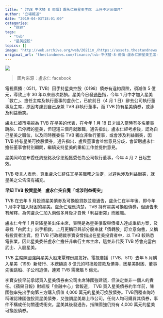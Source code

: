 ```yaml
---
title: "【TVB 中伏揸 8 億債】盧永仁辭星美主席　上任不足三個月"
author: "立場報道"
date: "2019-04-03T18:01:00"
categories:
  - "財經"
tags:
  - "tvb"
  - "星美控股"
topics: []
image: "http://web.archive.org/web/2021im_/https://assets.thestandnews.com/media/photos/lo-17_0rEmi.png"
original_url: "thestandnews.com/finance/tvb-中伏揸-8-億債-盧永仁辭星美主席-上任不足三個月"
---
```

![](http://web.archive.org/web/2021im_/https://assets.thestandnews.com/media/photos/lo-17_0rEmi.png)
> 圖片來源：盧永仁 facebook

電視廣播﹙0511，TVB）因手持星美控股（0198）債券有違約風險，須減值 5 億元，導致上市 30 年以來首次虧損。星美今日發[通告](http://web.archive.org/web/20211229132619/http://www3.hkexnews.hk/listedco/listconews/SEHK/2019/0403/LTN20190403304_C.pdf)指，今年 1 月中才加入星美「救亡」、擔任主席及執行董事的盧永仁，已於前日（4 月 1 日）辭去公司執行董事及主席，原因考慮到自己身兼 TVB 非執行董事，而 TVB 持有星美債券，或涉及利益衝突。

盧永仁被市場視為 TVB 在星美的代表，在今年 1 月 18 日才加入當時有多名董事跳船、已停牌的星美，但短短三個月就離職。通告指出，盧永仁經考慮後，認為自己星美之職位，以及同時獲委任 TVB 獨立非執行董事，或會涉及利益衝突，因 TVB 持有星美可換股債券，通告指出，盧與董事會並無意見分歧，會留聘盧永仁擔任董事會特別顧問，繼續支持星美的重組工作並提供意見。

星美同時宣布委任周堅銘及徐思鉅獲委任為公司執行董事，今年 4 月 2 日起生效。

TVB 發言人表示，尊重盧永仁辭任其星美職務之決定，以避免涉及利益衝突，就星美之公告沒有補充。

**早知 TVB 投資星美    盧永仁突自覺「或涉利益衝突」**

TVB 在去年 5 月投資星美債券及可換股貸款並發通告，盧永仁在半年後、即今年 1 月中才加入財困的星美。盧永仁理應清楚，TVB 持有星美可換股債券，但通告未有解釋，為何盧永仁加入兩個多月後才自覺「利益衝突」而離職。

盧永仁今年 1 月空降星美出任主席，表明是為星美爭取與債權人達成重組方案，及尋找「白武士」出手相救，上月更稱已與部分股東就「債轉股」訂立意向書，又稱有投資者注資。但 TVB 行政總裁李寶安曾指出在星美投資者中，以 TVB 較熟悉電影業，因此星美委任盧永仁擔任非執行主席主席，這並非代表 TVB 將會充當白武士、入股星美。

TVB 主席陳國強與星美大股東覃輝份屬友好。電視廣播（TVB，511）去年 5 月購入星美（198）新發行、本總額逾 8 億元的可換股貸款及債券，因星美財困、董事先後跳船、子公司追債，連累 TVB 需撇賬 5 億元。

李寶安接早前承認買入星美債券由公司主席陳國強建議，但決定並非一個人的責任。《蘋果日報》財經版「金融中心」曾報道， TVB 買入星美債券約半年前，陳國強率先出手向第三方購入價值 4,000 萬元的星美可換股債券。TVB回覆查詢時稱確認陳國強投資星美債券，又強調星美屬上市公司，任何人均可購買其債券，事件不構成任何關連或衝突，星美其後發通告，指陳國強仍持有 4,000 萬元的星美可換股債券。